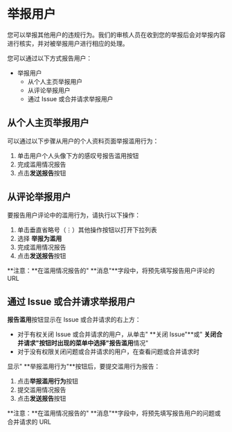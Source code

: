 # 举报用户[](#举报用户 "Permalink")

您可以举报其他用户的违规行为。我们的审核人员在收到您的举报后会对举报内容进行核实，并对被举报用户进行相应的处理。

您可以通过以下方式报告用户：

- 举报用户
  - 从个人主页举报用户
  - 从评论举报用户
  - 通过 Issue 或合并请求举报用户
  

## 从个人主页举报用户[](#reporting-abuse-through-a-users-profile "Permalink")

可以通过以下步骤从用户的个人资料页面举报滥用行为：

1.  单击用户个人头像下方的感叹号报告滥用按钮
2.  完成滥用情况报告
3.  点击**发送报告**按钮

## 从评论举报用户[](#reporting-abuse-through-a-users-comment "Permalink")

要报告用户评论中的滥用行为，请执行以下操作：

1.  单击垂直省略号（⋮）其他操作按钮以打开下拉列表
2.  选择 **举报为滥用**
3.  完成滥用情况报告
4.  点击**发送报告**按钮

**注意：**在滥用情况报告的" **消息"**字段中，将预先填写报告用户评论的 URL

## 通过 Issue 或合并请求举报用户[](#reporting-abuse-through-a-users-issue-or-merge-request "Permalink")

**报告滥用**按钮显示在 Issue 或合并请求的右上方：

*   对于有权关闭 Issue 或合并请求的用户，从单击" **关闭 Issue"**或" **关闭合并请求"**按钮时出现的菜单中选择**"报告滥用**情况"
*   对于没有权限关闭问题或合并请求的用户，在查看问题或合并请求时

显示" **举报滥用行为"**按钮后，要提交滥用行为报告：

1.  点击**举报滥用行为**按钮
2.  提交滥用情况报告
3.  点击**发送报告**按钮

**注意：**在滥用情况报告的" **消息"**字段中，将预先填写报告用户的问题或合并请求的 URL